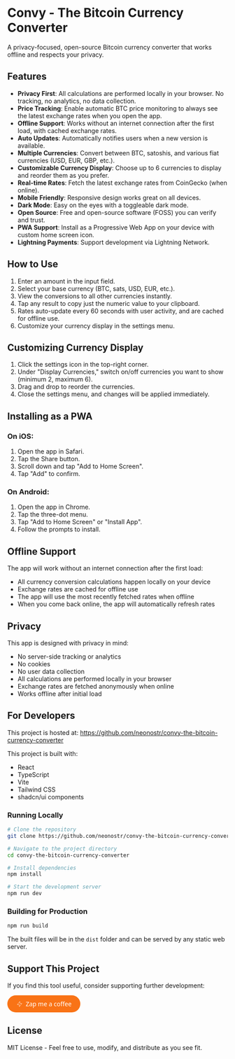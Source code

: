 
# Convy - The Bitcoin Currency Converter

A privacy-focused, open-source Bitcoin currency converter that works offline and respects your privacy.

## Features

- **Privacy First**: All calculations are performed locally in your browser. No tracking, no analytics, no data collection.
- **Price Tracking**: Enable automatic BTC price monitoring to always see the latest exchange rates when you open the app.
- **Offline Support**: Works without an internet connection after the first load, with cached exchange rates.
- **Auto Updates**: Automatically notifies users when a new version is available.
- **Multiple Currencies**: Convert between BTC, satoshis, and various fiat currencies (USD, EUR, GBP, etc.).
- **Customizable Currency Display**: Choose up to 6 currencies to display and reorder them as you prefer.
- **Real-time Rates**: Fetch the latest exchange rates from CoinGecko (when online).
- **Mobile Friendly**: Responsive design works great on all devices.
- **Dark Mode**: Easy on the eyes with a toggleable dark mode.
- **Open Source**: Free and open-source software (FOSS) you can verify and trust.
- **PWA Support**: Install as a Progressive Web App on your device with custom home screen icon.
- **Lightning Payments**: Support development via Lightning Network.

## How to Use

1. Enter an amount in the input field.
2. Select your base currency (BTC, sats, USD, EUR, etc.).
3. View the conversions to all other currencies instantly.
4. Tap any result to copy just the numeric value to your clipboard.
5. Rates auto-update every 60 seconds with user activity, and are cached for offline use.
6. Customize your currency display in the settings menu.

## Customizing Currency Display

1. Click the settings icon in the top-right corner.
2. Under "Display Currencies," switch on/off currencies you want to show (minimum 2, maximum 6).
3. Drag and drop to reorder the currencies.
4. Close the settings menu, and changes will be applied immediately.

## Installing as a PWA

### On iOS:
1. Open the app in Safari.
2. Tap the Share button.
3. Scroll down and tap "Add to Home Screen".
4. Tap "Add" to confirm.

### On Android:
1. Open the app in Chrome.
2. Tap the three-dot menu.
3. Tap "Add to Home Screen" or "Install App".
4. Follow the prompts to install.

## Offline Support

The app will work without an internet connection after the first load:
- All currency conversion calculations happen locally on your device
- Exchange rates are cached for offline use
- The app will use the most recently fetched rates when offline
- When you come back online, the app will automatically refresh rates

## Privacy

This app is designed with privacy in mind:

- No server-side tracking or analytics
- No cookies
- No user data collection
- All calculations are performed locally in your browser
- Exchange rates are fetched anonymously when online
- Works offline after initial load

## For Developers

This project is hosted at: https://github.com/neonostr/convy-the-bitcoin-currency-converter

This project is built with:

- React
- TypeScript
- Vite
- Tailwind CSS
- shadcn/ui components

### Running Locally

```sh
# Clone the repository
git clone https://github.com/neonostr/convy-the-bitcoin-currency-converter.git

# Navigate to the project directory
cd convy-the-bitcoin-currency-converter

# Install dependencies
npm install

# Start the development server
npm run dev
```

### Building for Production

```sh
npm run build
```

The built files will be in the `dist` folder and can be served by any static web server.

## Support This Project

If you find this tool useful, consider supporting further development:

<a href="https://zapmeacoffee.com/neo-nostrpurple-com" target="_blank" style="background-color:#f97316;color:white;padding:10px 20px;border-radius:9999px;text-decoration:none;font-family:system-ui,-apple-system,sans-serif;display:inline-flex;align-items:center;font-weight:500;"><svg style="width:16px;height:16px;margin-right:6px" viewBox="0 0 24 24" fill="none" stroke="currentColor" strokeWidth="2"><path d="M13 10V3L4 14h7v7l9-11h-7z" strokeLinecap="round" strokeLinejoin="round"/></svg>Zap me a coffee</a>

## License

MIT License - Feel free to use, modify, and distribute as you see fit.

